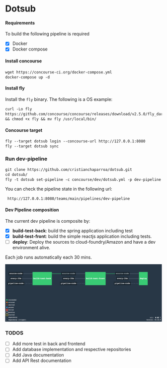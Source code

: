 # Dotsub

#### Requirements

To build the following pipeline is required

- [x] Docker
- [x] Docker compose

#### Install concourse

```
wget https://concourse-ci.org/docker-compose.yml
docker-compose up -d
```

#### Install fly

Install the `fly` binary. The following is a OS example:

```
curl -Lo fly https://github.com/concourse/concourse/releases/download/v2.5.0/fly_darwin_amd64 && chmod +x fly && mv fly /usr/local/bin/
```

#### Concourse target

```
fly --target dotsub login --concourse-url http://127.0.0.1:8080
fly --target dotsub sync
```

### Run dev-pipeline

```
git clone https://github.com/cristianchaparroa/dotsub.git
cd dotsub/
fly -t dotsub set-pipeline -c concourse/dev/dotsub.yml -p dev-pipeline
```


You can check the pipeline state in the following url:

```
 http://127.0.0.1:8080/teams/main/pipelines/dev-pipeline
```

#### Dev Pipeline composition

The current dev pipeline is composite by:
- [x] **build-test-back**: build the spring application including test
- [x] **build-test-front**: build the simple reactjs application including tests.
- [ ] **deploy**:  Deploy the sources to cloud-foundry/Amazon and have a dev environment alive.

Each job runs automatically each 30 mins.

![](images/dev-pipeline.png)

### TODOS
- [ ] Add more test in back and frontend
- [ ] Add database implementation and respective repositories
- [ ] Add Java documentation
- [ ] Add API Rest documentation
